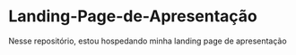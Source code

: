 # Landing-Page-de-Apresentação
Nesse repositório, estou hospedando minha landing page de apresentação
